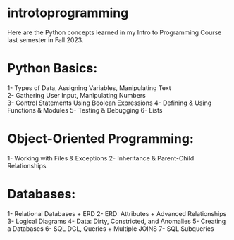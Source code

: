 # introtoprogramming

Here are the Python concepts learned in my Intro to Programming Course last semester in Fall 2023.

# Python Basics: 
1- Types of Data, Assigning Variables, Manipulating Text <br>
2- Gathering User Input, Manipulating Numbers <br>
3- Control Statements Using Boolean Expressions 
4- Defining & Using Functions & Modules 
5- Testing & Debugging 
6- Lists 

# Object-Oriented Programming: 
1- Working with Files & Exceptions 
2- Inheritance & Parent-Child Relationships 

# Databases: 
1- Relational Databases + ERD
2- ERD: Attributes + Advanced Relationships 
3- Logical Diagrams 
4- Data: Dirty, Constricted, and Anomalies
5- Creating a Databases
6- SQL DCL, Queries + Multiple JOINS 
7- SQL Subqueries
